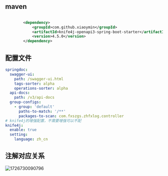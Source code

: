 

## maven

```xml

        <dependency>
            <groupId>com.github.xiaoymin</groupId>
            <artifactId>knife4j-openapi3-spring-boot-starter</artifactId>
            <version>4.5.0</version>
        </dependency>
```



## 配置文件

```yaml
springdoc:
  swagger-ui:
    path: /swagger-ui.html
    tags-sorter: alpha
    operations-sorter: alpha
  api-docs:
    path: /v3/api-docs
  group-configs:
    - group: 'default'
      paths-to-match: '/**'
      packages-to-scan: com.fxszgs.zhfxlog.controller
# knife4j的增强配置，不需要增强可以不配
knife4j:
  enable: true
  setting:
    language: zh_cn
```





## 注解对应关系

![1726730090796](C:\Users\123\AppData\Roaming\Typora\typora-user-images\1726730090796.png)